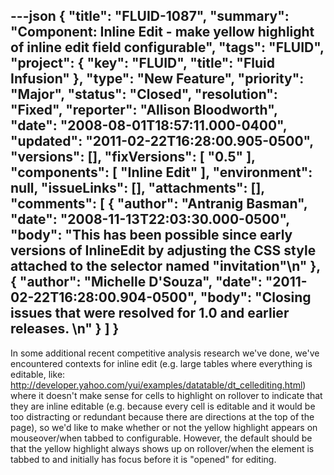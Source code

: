---json
{
  "title": "FLUID-1087",
  "summary": "Component: Inline Edit - make yellow highlight of inline edit field configurable",
  "tags": "FLUID",
  "project": {
    "key": "FLUID",
    "title": "Fluid Infusion"
  },
  "type": "New Feature",
  "priority": "Major",
  "status": "Closed",
  "resolution": "Fixed",
  "reporter": "Allison Bloodworth",
  "date": "2008-08-01T18:57:11.000-0400",
  "updated": "2011-02-22T16:28:00.905-0500",
  "versions": [],
  "fixVersions": [
    "0.5"
  ],
  "components": [
    "Inline Edit"
  ],
  "environment": null,
  "issueLinks": [],
  "attachments": [],
  "comments": [
    {
      "author": "Antranig Basman",
      "date": "2008-11-13T22:03:30.000-0500",
      "body": "This has been possible since early versions of InlineEdit by adjusting the CSS style attached to the selector named \"invitation\"\n"
    },
    {
      "author": "Michelle D'Souza",
      "date": "2011-02-22T16:28:00.904-0500",
      "body": "Closing issues that were resolved for 1.0 and earlier releases.&#x20;\n"
    }
  ]
}
---
In some additional recent competitive analysis research we've done, we've encountered contexts for inline edit (e.g. large tables where everything is editable, like: <http://developer.yahoo.com/yui/examples/datatable/dt_cellediting.html>) where it doesn't make sense for cells to highlight on rollover to indicate that they are inline editable (e.g. because every cell is editable and it would be too distracting or redundant because there are directions at the top of the page), so we'd like to make whether or not the yellow highlight appears on mouseover/when tabbed to configurable. However, the default should be that the yellow highlight always shows up on rollover/when the element is tabbed to and initially has focus before it is "opened" for editing.&#x20;

        